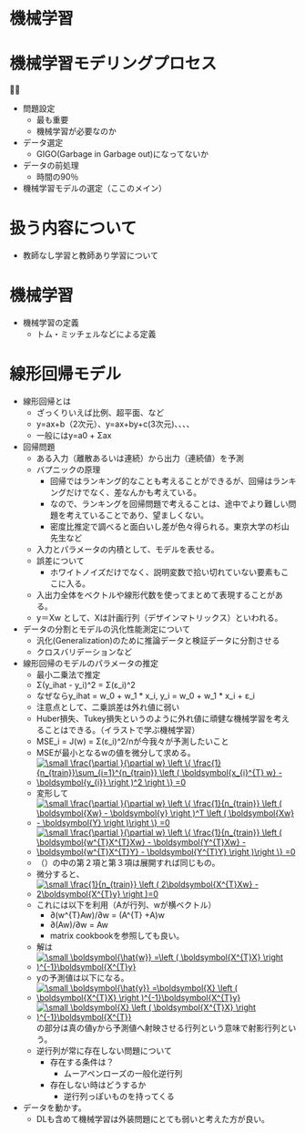 機械学習
============
# 機械学習モデリングプロセス

- 問題設定
  - 最も重要
  - 機械学習が必要なのか
- データ選定
  - GIGO(Garbage in Garbage out)になってないか
- データの前処理
  - 時間の90％
- 機械学習モデルの選定（ここのメイン）

# 扱う内容について
- 教師なし学習と教師あり学習について

# 機械学習

- 機械学習の定義
  - トム・ミッチェルなどによる定義

# 線形回帰モデル
- 線形回帰とは
  - ざっくりいえば比例、超平面、など
  - y=ax+b（2次元）、y=ax+by+c(3次元)、、、、
  - 一般にはy=a0 + Σax
- 回帰問題
  - ある入力（離散あるいは連続）から出力（連続値）を予測
  - バプニックの原理
    - 回帰ではランキング的なことも考えることができるが、回帰はランキングだけでなく、差なんかも考えている。
    - なので、ランキングを回帰問題で考えることは、途中でより難しい問題を考えていることであり、望ましくない。
    - 密度比推定で調べると面白いし差が色々得られる。東京大学の杉山先生など
  - 入力とパラメータの内積として、モデルを表せる。
  - 誤差について
    - ホワイトノイズだけでなく、説明変数で拾い切れていない要素もここに入る。
  - 入出力全体をベクトルや線形代数を使ってまとめて表現することがある。
  - y＝Xw として、Xは計画行列（デザインマトリックス）といわれる。
- データの分割とモデルの汎化性能測定について
  - 汎化(Generalization)のために推論データと検証データに分割させる
  - クロスバリデーションなど
- 線形回帰のモデルのパラメータの推定
  - 最小二乗法で推定
  - Σ(y_ihat - y_i)^2 = Σ(ε_i)^2
  - なぜならy_ihat = w_0 + w_1 * x_i, y_i = w_0 + w_1 * x_i + ε_i
  - 注意点として、二乗誤差は外れ値に弱い
  - Huber損失、Tukey損失というのように外れ値に頑健な機械学習を考えることはできる。（イラストで学ぶ機械学習）
  - MSE_i = J(w) = Σ(ε_i)^2/nが今我々が予測したいこと
  - MSEが最小となるwの値を微分して求める。
  - <a href="https://www.codecogs.com/eqnedit.php?latex=\dpi{200}&space;\small&space;\frac{\partial&space;}{\partial&space;w}&space;\left&space;\{&space;\frac{1}{n_{train}}\sum_{i=1}^{n_{train}}&space;\left&space;(&space;\boldsymbol{x_{i}^{T}&space;w}&space;-&space;\boldsymbol{y_{i}}&space;\right&space;)^2&space;\right&space;\}&space;=0" target="_blank"><img src="https://latex.codecogs.com/gif.latex?\dpi{200}&space;\small&space;\frac{\partial&space;}{\partial&space;w}&space;\left&space;\{&space;\frac{1}{n_{train}}\sum_{i=1}^{n_{train}}&space;\left&space;(&space;\boldsymbol{x_{i}^{T}&space;w}&space;-&space;y_{i}&space;\right&space;)^2&space;\right&space;\}&space;=0" title="\small \frac{\partial }{\partial w} \left \{ \frac{1}{n_{train}}\sum_{i=1}^{n_{train}} \left ( \boldsymbol{x_{i}^{T} w} - \boldsymbol{y_{i}} \right )^2 \right \} =0" /></a>
  - 変形して
  - <a href="https://www.codecogs.com/eqnedit.php?latex=\dpi{200}&space;\small&space;\frac{\partial&space;}{\partial&space;w}&space;\left&space;\{&space;\frac{1}{n_{train}}&space;\left&space;(&space;\boldsymbol{Xw}&space;-&space;\boldsymbol{Y}&space;\right&space;)^T&space;\left&space;(&space;\boldsymbol{Xw}&space;-&space;\boldsymbol{Y}&space;\right&space;)\right&space;\}&space;=0" target="_blank"><img src="https://latex.codecogs.com/gif.latex?\dpi{200}&space;\small&space;\frac{\partial&space;}{\partial&space;w}&space;\left&space;\{&space;\frac{1}{n_{train}}&space;\left&space;(&space;\boldsymbol{Xw}&space;-&space;\boldsymbol{y}&space;\right&space;)^T&space;\left&space;(&space;\boldsymbol{Xw}&space;-&space;\boldsymbol{y}&space;\right&space;)\right&space;\}&space;=0" title="\small \frac{\partial }{\partial w} \left \{ \frac{1}{n_{train}} \left ( \boldsymbol{Xw} - \boldsymbol{y} \right )^T \left ( \boldsymbol{Xw} - \boldsymbol{Y} \right )\right \} =0" /></a>
  - <a href="https://www.codecogs.com/eqnedit.php?latex=\dpi{200}&space;\small&space;\frac{\partial&space;}{\partial&space;w}&space;\left&space;\{&space;\frac{1}{n_{train}}&space;\left&space;(&space;\boldsymbol{w^{T}X^{T}Xw}&space;-&space;\boldsymbol{y^{T}Xw}&space;-&space;\boldsymbol{w^{T}X^{T}y}&space;-&space;\boldsymbol{y^{T}y}&space;\right&space;)\right&space;\}&space;=0" target="_blank"><img src="https://latex.codecogs.com/gif.latex?\dpi{200}&space;\small&space;\frac{\partial&space;}{\partial&space;w}&space;\left&space;\{&space;\frac{1}{n_{train}}&space;\left&space;(&space;\boldsymbol{w^{T}X^{T}Xw}&space;-&space;\boldsymbol{y^{T}Xw}&space;-&space;\boldsymbol{w^{T}X^{T}y}&space;-&space;\boldsymbol{y^{T}y}&space;\right&space;)\right&space;\}&space;=0" title="\small \frac{\partial }{\partial w} \left \{ \frac{1}{n_{train}} \left ( \boldsymbol{w^{T}X^{T}Xw} - \boldsymbol{Y^{T}Xw} - \boldsymbol{w^{T}X^{T}Y} - \boldsymbol{Y^{T}Y} \right )\right \} =0" /></a>
  - （）の中の第２項と第３項は展開すれば同じもの。
  - 微分すると、
  - <a href="https://www.codecogs.com/eqnedit.php?latex=\dpi{200}&space;\small&space;\frac{1}{n_{train}}&space;\left&space;(&space;2\boldsymbol{X^{T}Xw}&space;-&space;2\boldsymbol{X^{T}y}&space;\right&space;)=0" target="_blank"><img src="https://latex.codecogs.com/gif.latex?\dpi{200}&space;\small&space;\frac{1}{n_{train}}&space;\left&space;(&space;2\boldsymbol{X^{T}Xw}&space;-&space;2\boldsymbol{X^{T}y}&space;\right&space;)=0" title="\small \frac{1}{n_{train}} \left ( 2\boldsymbol{X^{T}Xw} - 2\boldsymbol{X^{T}y} \right )=0" /></a>
  - これには以下を利用（Aが行列、wが横ベクトル）
    - ∂(w^{T}Aw)/∂w = (A^{T} +A)w
    - ∂(Aw)/∂w = Aw
    - matrix cookbookを参照しても良い。
  - 解は
  - <a href="https://www.codecogs.com/eqnedit.php?latex=\dpi{200}&space;\small&space;\boldsymbol{\hat{w}}&space;=\left&space;(&space;\boldsymbol{X^{T}X}&space;\right&space;)^{-1}\boldsymbol{X^{T}y}" target="_blank"><img src="https://latex.codecogs.com/gif.latex?\dpi{200}&space;\small&space;\boldsymbol{\hat{w}}&space;=\left&space;(&space;\boldsymbol{X^{T}X}&space;\right&space;)^{-1}\boldsymbol{X^{T}y}" title="\small \boldsymbol{\hat{w}} =\left ( \boldsymbol{X^{T}X} \right )^{-1}\boldsymbol{X^{T}y}" /></a>
  - yの予測値は以下になる。
  - <a href="https://www.codecogs.com/eqnedit.php?latex=\dpi{200}&space;\small&space;\boldsymbol{\hat{y}}&space;=\boldsymbol{X}&space;\left&space;(&space;\boldsymbol{X^{T}X}&space;\right&space;)^{-1}\boldsymbol{X^{T}y}" target="_blank"><img src="https://latex.codecogs.com/gif.latex?\dpi{200}&space;\small&space;\boldsymbol{\hat{y}}&space;=\boldsymbol{X}&space;\left&space;(&space;\boldsymbol{X^{T}X}&space;\right&space;)^{-1}\boldsymbol{X^{T}y}" title="\small \boldsymbol{\hat{y}} =\boldsymbol{X} \left ( \boldsymbol{X^{T}X} \right )^{-1}\boldsymbol{X^{T}y}" /></a>
  - <a href="https://www.codecogs.com/eqnedit.php?latex=\dpi{200}&space;\small&space;\boldsymbol{X}&space;\left&space;(&space;\boldsymbol{X^{T}X}&space;\right&space;)^{-1}\boldsymbol{X^{T}}" target="_blank"><img src="https://latex.codecogs.com/gif.latex?\dpi{200}&space;\small&space;\boldsymbol{X}&space;\left&space;(&space;\boldsymbol{X^{T}X}&space;\right&space;)^{-1}\boldsymbol{X^{T}}" title="\small \boldsymbol{X} \left ( \boldsymbol{X^{T}X} \right )^{-1}\boldsymbol{X^{T}}" /></a>の部分は真の値yから予測値へ射映させる行列という意味で射影行列という。
  - 逆行列が常に存在しない問題について
    - 存在する条件は？
      - ムーアペンローズの一般化逆行列
    - 存在しない時はどうするか
      - 逆行列っぽいものを持ってくる
- データを動かす。
  - DLも含めて機械学習は外装問題にとても弱いと考えた方が良い。